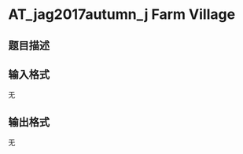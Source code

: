 # AT_jag2017autumn_j Farm Village

## 题目描述

[problemUrl]: https://atcoder.jp/contests/jag2017autumn/tasks/jag2017autumn_j

## 输入格式

无

## 输出格式

无